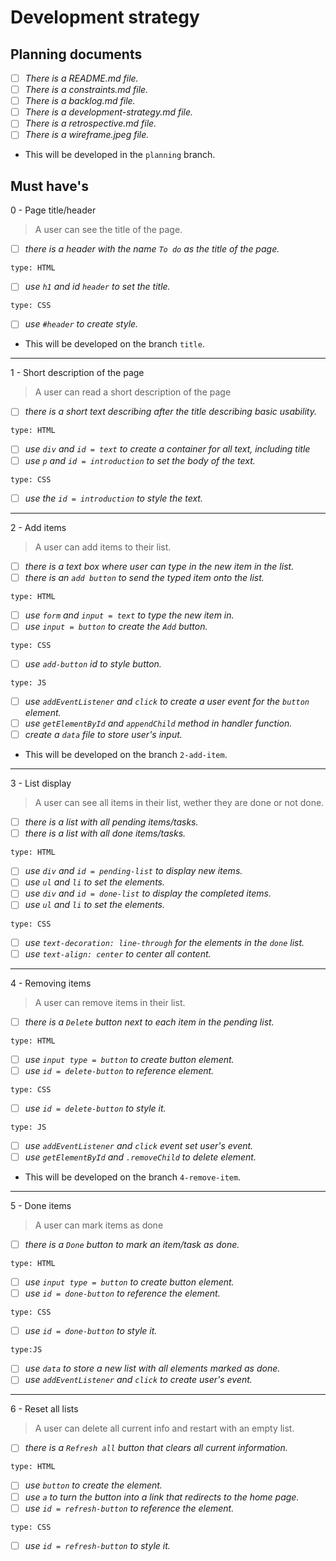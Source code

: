 <!--

  There will be different types of tasks for each user story:
    `type: components`
    `type: css`
    `type: logic`
    `type: handlers`
    ...

-->
# Development strategy

## Planning documents

- [ ] _There is a README.md file._
- [ ] _There is a constraints.md file._
- [ ] _There is a backlog.md file._
- [ ] _There is a development-strategy.md file._
- [ ] _There is a retrospective.md file._
- [ ] _There is a wireframe.jpeg file._

- This will be developed in the `planning` branch.

## Must have's

0 - Page title/header

> A user can see the title of the page.

- [ ] _there is a header with the name `To do` as the title of the page._

`type: HTML`

- [ ] _use `h1` and id `header` to set the title._

`type: CSS`

- [ ] _use `#header` to create style._

- This will be developed on the branch `title`.

---

1 - Short description of the page

> A user can read a short description of the page

- [ ] _there is a short text describing after the title describing basic usability._

`type: HTML`

- [ ] _use `div` and `id = text` to create a container for all text, including title_
- [ ] _use `p` and `id = introduction` to set the body of the text._

`type: CSS`

- [ ] _use the `id = introduction` to style the text._

---

2 - Add items

> A user can add items to their list.

- [ ] _there is a text box where user can type in the new item in the list._
- [ ] _there is an `add button` to send the typed item onto the list._

`type: HTML`

- [ ] _use `form` and `input = text` to type the new item in._
- [ ] _use `input = button` to create the `Add` button._

`type: CSS`

- [ ] _use `add-button` id to style button._

`type: JS`

- [ ] _use `addEventListener` and `click` to create a user event for the `button` element._
- [ ] _use `getElementById` and `appendChild` method in handler function._
- [ ] _create a `data` file to store user's input._

- This will be developed on the branch `2-add-item`.

---

3 - List display

> A user can see all items in their list, wether they are done or not done.

- [ ] _there is a list with all pending items/tasks._
- [ ] _there is a list with all done items/tasks._

`type: HTML`

- [ ] _use `div` and `id = pending-list` to display new items._
- [ ] _use `ul` and `li` to set the elements._
- [ ] _use `div` and `id = done-list` to display the completed items._
- [ ] _use `ul` and `li` to set the elements._

`type: CSS`

- [ ] _use `text-decoration: line-through` for the elements in the `done` list._
- [ ] _use `text-align: center` to center all content._

---

4 - Removing items

> A user can remove items in their list.

- [ ] _there is a `Delete` button next to each item in the pending list._

`type: HTML`

- [ ] _use `input type = button` to create button element._
- [ ] _use `id = delete-button` to reference element._

`type: CSS`

- [ ] _use `id = delete-button` to style it._

`type: JS`

- [ ] _use `addEventListener` and `click` event set user's event._
- [ ] _use `getElementById` and `.removeChild` to delete element._

- This will be developed on the branch `4-remove-item`.

---

5 - Done items

> A user can mark items as done

- [ ] _there is a `Done` button to mark an item/task as done._

`type: HTML`

- [ ] _use `input type = button` to create button element._
- [ ] _use `id = done-button` to reference the element._

`type: CSS`

- [ ] _use `id = done-button` to style it._

`type:JS`

- [ ] _use `data` to store a new list with all elements marked as done._
- [ ] _use `addEventListener` and `click` to create user's event._

---

6 - Reset all lists

> A user can delete all current info and restart with an empty list.

- [ ] _there is a `Refresh all` button that clears all current information._

`type: HTML`

- [ ] _use `button` to create the element._
- [ ] _use `a` to turn the button into a link that redirects to the home page._
- [ ] _use `id = refresh-button` to reference the element._

`type: CSS`

- [ ] _use `id = refresh-button` to style it._

